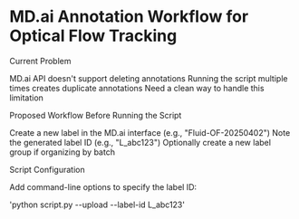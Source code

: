 # MD.ai Annotation Workflow for Optical Flow Tracking
Current Problem

MD.ai API doesn't support deleting annotations
Running the script multiple times creates duplicate annotations
Need a clean way to handle this limitation

Proposed Workflow
Before Running the Script

Create a new label in the MD.ai interface (e.g., "Fluid-OF-20250402")
Note the generated label ID (e.g., "L_abc123")
Optionally create a new label group if organizing by batch

Script Configuration

Add command-line options to specify the label ID: 

'python script.py --upload --label-id L_abc123'

